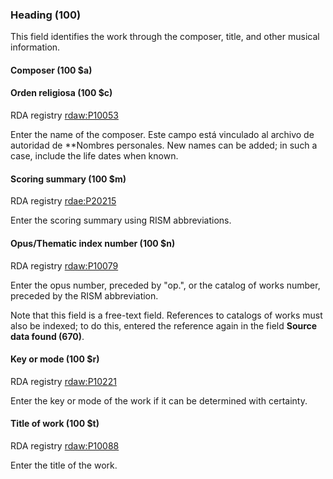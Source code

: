 ### Heading (100)
This field identifies the work through the composer, title, and other musical information.

#### Composer (100 $a)
#### Orden religiosa (100 $c)

RDA registry [rdaw:P10053](http://www.rdaregistry.info/Elements/w/datatype/#P10053)

Enter the name of the composer. Este campo está vinculado al archivo de autoridad de **Nombres personales. New names can be added; in such a case, include the life dates when known.

#### Scoring summary (100 $m)

RDA registry [rdae:P20215](http://www.rdaregistry.info/Elements/e/#P20215)

Enter the scoring summary using RISM abbreviations.

#### Opus/Thematic index number (100 $n)

RDA registry [rdaw:P10079](http://www.rdaregistry.info/Elements/w/#P10079)

Enter the opus number, preceded by "op.", or the catalog of works number, preceded by the RISM abbreviation.

Note that this field is a free-text field. References to catalogs of works must also be indexed; to do this, entered the reference again in the field **Source data found (670)**.

#### Key or mode (100 $r)

RDA registry [rdaw:P10221](http://www.rdaregistry.info/Elements/w/#P10221)

Enter the key or mode of the work if it can be determined with certainty.

#### Title of work (100 $t)

RDA registry [rdaw:P10088](http://www.rdaregistry.info/Elements/w/datatype/#P10088)

Enter the title of the work.
